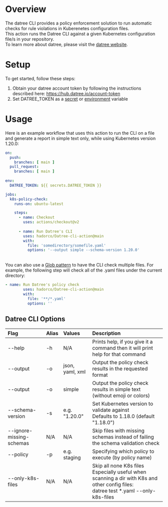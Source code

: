 # Overview
The datree CLI provides a policy enforcement solution to run automatic checks for rule violations in Kuberenetes configuration files.<br/>
This action runs the Datree CLI against a given Kubernetes configuration file/s in your repository.<br/>
To learn more about datree, please visit the [datree website](https://www.datree.io/).

# Setup
To get started, follow these steps:
1. Obtain your datree account token by following the instructions described here: https://hub.datree.io/account-token
2. Set DATREE_TOKEN as a [secret](https://docs.github.com/en/actions/reference/encrypted-secrets) or [environment](https://docs.github.com/en/actions/reference/environment-variables) variable

# Usage
Here is an example workflow that uses this action to run the CLI on a file and generate a report in simple text only, while using Kubernetes version 1.20.0:
```yaml
on:
  push:
    branches: [ main ]
  pull_request:
    branches: [ main ]
    
env:
  DATREE_TOKEN: ${{ secrets.DATREE_TOKEN }} 

jobs:
  k8s-policy-check:
    runs-on: ubuntu-latest

    steps:
      - name: Checkout
        uses: actions/checkout@v2
        
      - name: Run Datree's CLI
        uses: hadorco/Datree-cli-action@main
        with:
          file: 'somedirectory/somefile.yaml'
          options: '--output simple --schema-version 1.20.0'
```

<br/>You can also use a [Glob pattern](https://www.digitalocean.com/community/tools/glob) to have the CLI check multiple files.
For example, the following step will check all of the .yaml files under the current directory:
```yaml
- name: Run Datree's policy check
        uses: hadorco/Datree-cli-action@main
        with:
          file: '**/*.yaml'
          options: ''
```

## Datree CLI Options

| Flag                    | Alias  | Values          | Description                                                                          |
|:------------------------|:-------|:----------------|:-------------------------------------------------------------------------------------|
| --help                  | -h     | N/A             |Prints help, if you give it a command then it will print help for that command        |
| --output                | -o     | json, yaml, xml |Output the policy check results in the requested format                               |
| --output                | -o     | simple          |Output the policy check results in simple text (without emoji or colors)              |
|--schema-version         | -s     | e.g. "1.20.0"   |Set Kubernetes version to validate against<br/>Defaults to 1.18.0 (default "1.18.0")  |
|--ignore-missing-schemas | N/A    | N/A             |Skip files with missing schemas instead of failing the schema validation check        |
|--policy                 | -p     | e.g. staging    | Specifying which policy to execute (by policy name)                                  |
|--only-k8s-files         | N/A    | N/A             | Skip all none K8s files<br/>Especially useful when scanning a dir with K8s and other config files:<br/>datree test *.yaml --only-k8s-files|
